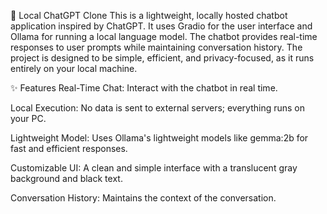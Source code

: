 🤖 Local ChatGPT Clone
This is a lightweight, locally hosted chatbot application inspired by ChatGPT. It uses Gradio for the user interface and Ollama for running a local language model. The chatbot provides real-time responses to user prompts while maintaining conversation history. The project is designed to be simple, efficient, and privacy-focused, as it runs entirely on your local machine.

✨ Features
Real-Time Chat: Interact with the chatbot in real time.

Local Execution: No data is sent to external servers; everything runs on your PC.

Lightweight Model: Uses Ollama's lightweight models like gemma:2b for fast and efficient responses.

Customizable UI: A clean and simple interface with a translucent gray background and black text.

Conversation History: Maintains the context of the conversation.
